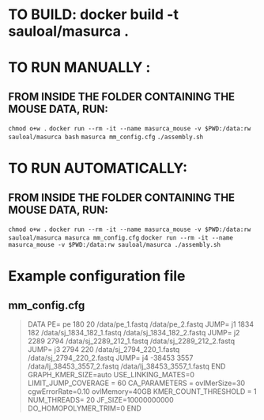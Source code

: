 
# TO BUILD: docker build -t sauloal/masurca .

# TO RUN MANUALLY :
## FROM INSIDE THE FOLDER CONTAINING THE MOUSE DATA, RUN:
`chmod o+w .`
`docker run --rm -it --name masurca_mouse -v $PWD:/data:rw sauloal/masurca bash`
`masurca mm_config.cfg`
`./assembly.sh`


# TO RUN AUTOMATICALLY:
## FROM INSIDE THE FOLDER CONTAINING THE MOUSE DATA, RUN:
`chmod o+w .`
`docker run --rm -it --name masurca_mouse -v $PWD:/data:rw sauloal/masurca masurca mm_config.cfg`
`docker run --rm -it --name masurca_mouse -v $PWD:/data:rw sauloal/masurca ./assembly.sh`

# Example configuration file
## mm_config.cfg
> DATA
> PE= pe 180 20 /data/pe_1.fastq /data/pe_2.fastq
> JUMP= j1 1834 182 /data/sj_1834_182_1.fastq /data/sj_1834_182_2.fastq
> JUMP= j2 2289 2794 /data/sj_2289_212_1.fastq /data/sj_2289_212_2.fastq
> JUMP= j3 2794 220 /data/sj_2794_220_1.fastq /data/sj_2794_220_2.fastq
> JUMP= j4 -38453 3557 /data/lj_38453_3557_2.fastq /data/lj_38453_3557_1.fastq
> END
> GRAPH_KMER_SIZE=auto
> USE_LINKING_MATES=0
> LIMIT_JUMP_COVERAGE = 60
> CA_PARAMETERS = ovlMerSize=30 cgwErrorRate=0.10 ovlMemory=40GB
> KMER_COUNT_THRESHOLD = 1
> NUM_THREADS= 20
> JF_SIZE=10000000000
> DO_HOMOPOLYMER_TRIM=0
> END
